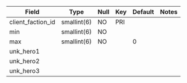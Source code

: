 **Field**|**Type**|**Null**|**Key**|**Default**|**Notes**
-----|-----|-----|-----|-----|-----
client_faction_id|smallint(6)|NO|PRI| |
min|smallint(6)|NO|| | 
max|smallint(6)|NO| |0|
unk_hero1|||||
unk_hero2|||||
unk_hero3|||||